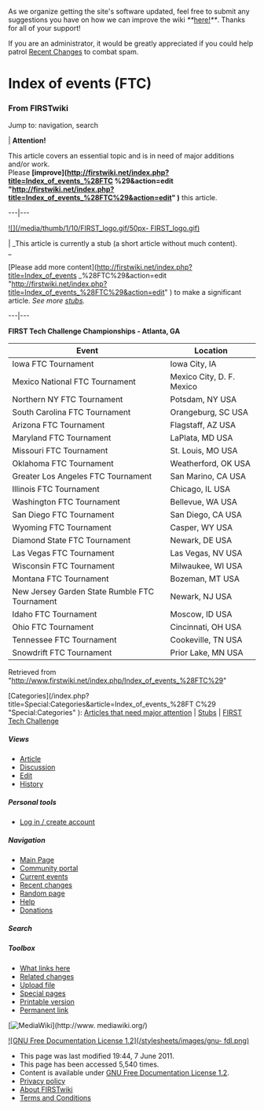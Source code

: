 As we organize getting the site's software updated, feel free to submit any
suggestions you have on how we can improve the wiki
_**_[here!](/index.php/User:Hallry/Suggestions "User:Hallry/Suggestions"
)_**_. Thanks for all of your support!

If you are an administrator, it would be greatly appreciated if you could help
patrol [Recent Changes](/index.php/Special:Recentchanges
"Special:Recentchanges" ) to combat spam.

# Index of events (FTC)

### From FIRSTwiki

Jump to: navigation, search

| **Attention!**  

This article covers an essential topic and is in need of major additions
and/or work.  
Please **[improve](http://firstwiki.net/index.php?title=Index_of_events_%28FTC
%29&action=edit
"http://firstwiki.net/index.php?title=Index_of_events_%28FTC%29&action=edit"
)** this article.  
  
---|---  
  
[![](/media/thumb/1/10/FIRST_logo.gif/50px-
FIRST_logo.gif)](/index.php/Image:FIRST_logo.gif "" )

|  _This article is currently a stub (a short article without much content).  
_

[Please add more content](http://firstwiki.net/index.php?title=Index_of_events
_%28FTC%29&action=edit
"http://firstwiki.net/index.php?title=Index_of_events_%28FTC%29&action=edit" )
to make a significant article. _See more [stubs](/index.php/Special:Shortpages
"Special:Shortpages" )._  
  
---|---  
  
  

  
**FIRST Tech Challenge Championships - Atlanta, GA**

**Event** |  **Location**  
---|---  
Iowa FTC Tournament |  Iowa City, IA  
Mexico National FTC Tournament |  Mexico City, D. F. Mexico  
Northern NY FTC Tournament |  Potsdam, NY USA  
South Carolina FTC Tournament |  Orangeburg, SC USA  
Arizona FTC Tournament |  Flagstaff, AZ USA  
Maryland FTC Tournament |  LaPlata, MD USA  
Missouri FTC Tournament |  St. Louis, MO USA  
Oklahoma FTC Tournament |  Weatherford, OK USA  
Greater Los Angeles FTC Tournament |  San Marino, CA USA  
Illinois FTC Tournament |  Chicago, IL USA  
Washington FTC Tournament |  Bellevue, WA USA  
San Diego FTC Tournament |  San Diego, CA USA  
Wyoming FTC Tournament |  Casper, WY USA  
Diamond State FTC Tournament |  Newark, DE USA  
Las Vegas FTC Tournament |  Las Vegas, NV USA  
Wisconsin FTC Tournament |  Milwaukee, WI USA  
Montana FTC Tournament |  Bozeman, MT USA  
New Jersey Garden State Rumble FTC Tournament |  Newark, NJ USA  
Idaho FTC Tournament |  Moscow, ID USA  
Ohio FTC Tournament |  Cincinnati, OH USA  
Tennessee FTC Tournament |  Cookeville, TN USA  
Snowdrift FTC Tournament |  Prior Lake, MN USA  
  
  

Retrieved from
"<http://www.firstwiki.net/index.php/Index_of_events_%28FTC%29>"

[Categories](/index.php?title=Special:Categories&article=Index_of_events_%28FT
C%29 "Special:Categories" ): [Articles that need major
attention](/index.php/Category:Articles_that_need_major_attention
"Category:Articles that need major attention" ) |
[Stubs](/index.php/Category:Stubs "Category:Stubs" ) | [FIRST Tech
Challenge](/index.php/Category:FIRST_Tech_Challenge "Category:FIRST Tech
Challenge" )

##### Views

  * [Article](/index.php/Index_of_events_%28FTC%29)
  * [Discussion](/index.php/Talk:Index_of_events_%28FTC%29)
  * [Edit](/index.php?title=Index_of_events_%28FTC%29&action=edit)
  * [History](/index.php?title=Index_of_events_%28FTC%29&action=history)

##### Personal tools

  * [Log in / create account](/index.php?title=Special:Userlogin&returnto=Index_of_events_\(FTC\))

[](/index.php/Main_Page "Main Page" )

##### Navigation

  * [Main Page](/index.php/Main_Page)
  * [Community portal](/index.php/FIRSTwiki:Community_portal)
  * [Current events](/index.php/Current_events)
  * [Recent changes](/index.php/Special:Recentchanges)
  * [Random page](/index.php/Special:Random)
  * [Help](/index.php/FIRSTwiki:Help)
  * [Donations](/index.php/FIRSTwiki:Site_support)

##### Search



##### Toolbox

  * [What links here](/index.php/Special:Whatlinkshere/Index_of_events_%28FTC%29)
  * [Related changes](/index.php/Special:Recentchangeslinked/Index_of_events_%28FTC%29)
  * [Upload file](/index.php/Special:Upload)
  * [Special pages](/index.php/Special:Specialpages)
  * [Printable version](/index.php?title=Index_of_events_%28FTC%29&printable=yes)
  * [Permanent link](/index.php?title=Index_of_events_%28FTC%29&oldid=80169)

[![MediaWiki](/skins/common/images/poweredby_mediawiki_88x31.png)](http://www.
mediawiki.org/)

[![GNU Free Documentation License 1.2](/stylesheets/images/gnu-
fdl.png)](http://www.gnu.org/copyleft/fdl.html)

  * This page was last modified 19:44, 7 June 2011.
  * This page has been accessed 5,540 times.
  * Content is available under [GNU Free Documentation License 1.2](http://www.gnu.org/copyleft/fdl.html "http://www.gnu.org/copyleft/fdl.html" ).
  * [Privacy policy](/index.php/FIRSTwiki:Privacy_policy "FIRSTwiki:Privacy policy" )
  * [About FIRSTwiki](/index.php/FIRSTwiki:About "FIRSTwiki:About" )
  * [Terms and Conditions](/index.php/FIRSTwiki:Terms_and_conditions "FIRSTwiki:Terms and conditions" )

